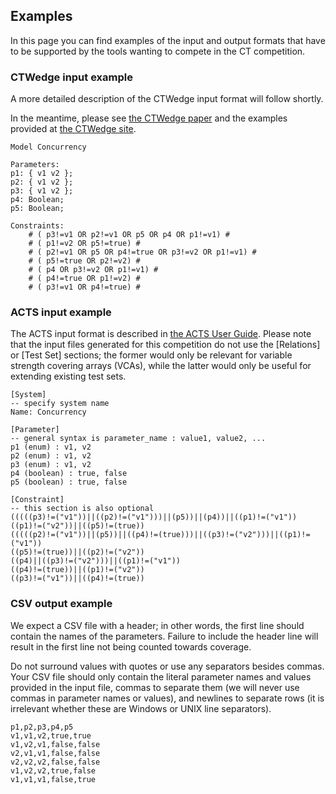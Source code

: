 ## Examples  ##

In this page you can find examples of the input and output formats that have to be supported by the tools wanting to compete in the CT competition.

### CTWedge input example ###

A more detailed description of the CTWedge input format will follow shortly.

In the meantime, please see [the CTWedge paper](http://cs.unibg.it/gargantini/research/papers/ctwedge2018.pdf) and the examples provided at [the CTWedge site](https://foselab.unibg.it/ctwedge/).

```
Model Concurrency

Parameters:
p1: { v1 v2 };
p2: { v1 v2 };
p3: { v1 v2 };
p4: Boolean;
p5: Boolean;

Constraints:
	# ( p3!=v1 OR p2!=v1 OR p5 OR p4 OR p1!=v1) #
	# ( p1!=v2 OR p5!=true) #
	# ( p2!=v1 OR p5 OR p4!=true OR p3!=v2 OR p1!=v1) #
	# ( p5!=true OR p2!=v2) #
	# ( p4 OR p3!=v2 OR p1!=v1) #
	# ( p4!=true OR p1!=v2) #
	# ( p3!=v1 OR p4!=true) #
```
### ACTS input example ###

The ACTS input format is described in [the ACTS User Guide](https://csrc.nist.gov/CSRC/media/Projects/Automated-Combinatorial-Testing-for-Software/documents/acts_user_guide_2_92.pdf). Please note that the input files generated for this competition do not use the [Relations] or [Test Set] sections; the former would only be relevant for variable strength covering arrays (VCAs), while the latter would only be useful for extending existing test sets.

```
[System]
-- specify system name
Name: Concurrency

[Parameter]
-- general syntax is parameter_name : value1, value2, ...
p1 (enum) : v1, v2
p2 (enum) : v1, v2
p3 (enum) : v1, v2
p4 (boolean) : true, false
p5 (boolean) : true, false

[Constraint]
-- this section is also optional
(((((p3)!=("v1"))||((p2)!=("v1")))||(p5))||(p4))||((p1)!=("v1"))
((p1)!=("v2"))||((p5)!=(true))
(((((p2)!=("v1"))||(p5))||((p4)!=(true)))||((p3)!=("v2")))||((p1)!=("v1"))
((p5)!=(true))||((p2)!=("v2"))
((p4)||((p3)!=("v2")))||((p1)!=("v1"))
((p4)!=(true))||((p1)!=("v2"))
((p3)!=("v1"))||((p4)!=(true))
```
### CSV output example ###

We expect a CSV file with a header; in other words, the first line should contain the names of the parameters.
Failure to include the header line will result in the first line not being counted towards coverage.

Do not surround values with quotes or use any separators besides commas. Your CSV file should only contain the literal parameter names and values provided in the input file, commas to separate them (we will never use commas in parameter names or values), and newlines to separate rows (it is irrelevant whether these are Windows or UNIX line separators).

```
p1,p2,p3,p4,p5
v1,v1,v2,true,true
v1,v2,v1,false,false
v2,v1,v1,false,false
v2,v2,v2,false,false
v1,v2,v2,true,false
v1,v1,v1,false,true
```
